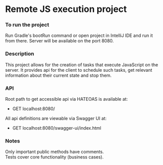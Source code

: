 # Remote JS execution project

### To run the project
Run Gradle's bootRun command or open project in IntelliJ IDE and run it from there.
Server will be available on the port 8080.

### Description
This project allows for the creation of tasks that execute JavaScript on the server.
It provides api for the client to schedule such tasks, get relevant information 
about their current state and stop them.

### API

Root path to get accessible api via HATEOAS is available at:
- GET localhost:8080/

All api definitions are viewable via Swagger UI at:
- GET localhost:8080/swagger-ui/index.html

### Notes

Only important public methods have comments.\
Tests cover core functionality (business cases).
